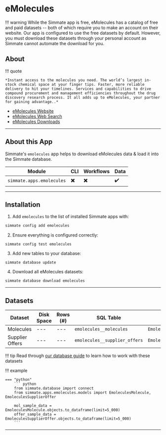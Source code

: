 # eMolecules

!!! warning
    While the Simmate app is free, eMolecules has a catalog of free and paid datasets -- both of which require you to make an account on their website. Our app is configured to use the free datasets by default. However, you must download these datasets through your personal account as Simmate cannot automate the download for you.


## About

!!! quote

    *Instant access to the molecules you need. The world’s largest in-stock chemical space at your finger tips. Faster, more reliable delivery to hit your timelines. Services and capabilities to drive compound procurement and management efficiencies throughout the drug discovery research process. It all adds up to eMolecules, your partner for gaining advantage..*

 - [eMolecules Website](https://chem-space.com/)
 - [eMolecules Web Search](https://search.emolecules.com/)
 - [eMolecules Downloads](https://www.emolecules.com/data-downloads)

--------------------------------------------------------------------------------

## About this App

Simmate's `emolecules` app helps to download eMolecules data & load it into the Simmate database.

| Module                    | CLI                      | Workflows                | Data               |
| ------------------------- | ------------------------ | ------------------------ | ------------------ |
| `simmate.apps.emolecules` | :heavy_multiplication_x: | :heavy_multiplication_x: | :heavy_check_mark: |

--------------------------------------------------------------------------------

## Installation

1. Add `emolecules` to the list of installed Simmate apps with:
``` bash
simmate config add emolecules
```

2. Ensure everything is configured correctly:
``` shell
simmate config test emolecules
```

3. Add new tables to your database:
``` shell
simmate database update
```

4. Download all eMolecules datasets:
``` shell
simmate database download emolecules
```

--------------------------------------------------------------------------------

## Datasets

| Dataset         | Disk Space | Rows (#) | SQL Table                     | Python Class              |
| --------------- | ---------- | -------- | ----------------------------- | ------------------------- |
| Molecules       | ---        | ---      | `emolecules__molecules`       | `EmoleculesMolecule`      |
| Supplier Offers | ---        | ---      | `emolecules__supplier_offers` | `EmoleculesSupplierOffer` |

!!! tip
    Read through [our database guide](/full_guides/database/basic_use.md) to learn how to work with these datasets

!!! example

    === "python"
        ``` python
        from simmate.database import connect
        from simmate.apps.emolecules.models import EmoleculesMolecule, EmoleculesSupplierOffer

        mol_sample_data = EmoleculesMolecule.objects.to_dataframe(limit=5_000)
        offer_sample_data = EmoleculesSupplierOffer.objects.to_dataframe(limit=5_000)
        ```

--------------------------------------------------------------------------------
